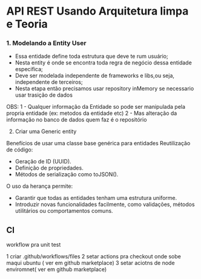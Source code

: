 # API REST Usando Arquitetura limpa e Teoria

### 1. Modelando a Entity User

- Essa entidade define toda estrutura que deve te rum usuário;
- Nesta entity é onde se encontra toda regra de negócio dessa entidade especifica;
- Deve ser modelada independente de frameworks e libs,ou seja, independente de terceiros;
- Nesta etapa então precisamos usar repository inMemory se necessario usar trasição de dados

OBS: 1 - Qualquer informação da Entidade so pode ser manipulada pela propria entidade (ex: metodos da entidade etc)
2 - Mas alteração da informação no banco de dados quem faz é o repositório

2. Criar uma Generic entity

Benefícios de usar uma classe base genérica para entidades
Reutilização de código:

- Geração de ID (UUID).
- Definição de propriedades.
- Métodos de serialização como toJSON().

O uso da herança permite:

- Garantir que todas as entidades tenham uma estrutura uniforme.
- Introduzir novas funcionalidades facilmente, como validações, métodos utilitários ou comportamentos comuns.

## CI

workflow pra unit test

1 criar .github/workflows/files
2 setar actions pra checkout onde sobe maqui ubuntu ( ver em github marketplace)
3 setar aciotns de node enviromnet( ver em github marketplace)
